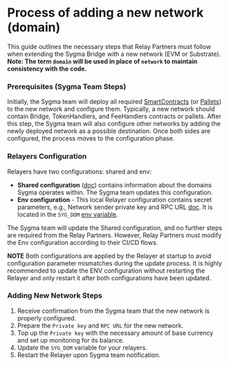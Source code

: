 # Process of adding a new network (domain)
This guide outlines the necessary steps that Relay Partners must follow when extending the Sygma Bridge with a new network (EVM or Substrate).
**Note: The term `domain` will be used in place of `network` to maintain consistency with the code.**

### Prerequisites (Sygma Team Steps)
Initially, the Sygma team will deploy all required [SmartContracts](https://github.com/sygmaprotocol/sygma-solidity/tree/master/docs) (or [Pallets](https://github.com/sygmaprotocol/sygma-substrate-pallets/tree/main/docs)) to the new network and configure them. 
Typically, a new network should contain Bridge, TokenHandlers, and FeeHandlers contracts or pallets. 
After this step, the Sygma team will also configure other networks by adding the newly deployed network as a possible destination.
Once both sides are configured, the process moves to the configuration phase.

### Relayers Configuration
Relayers have two configurations: shared and env:
- **Shared configuration** ([doc](https://github.com/sygmaprotocol/sygma-shared-configuration)) contains information about the domains Sygma operates within. The Sygma team updates this configuration.
- **Env configuration** - This local Relayer configuration contains secret parameters, e.g., Network sender private key and RPC URL [doc](https://github.com/sygmaprotocol/sygma-relayer-deployment#relayer-configuration). It is located in the `SYG_DOM` [env variable](https://github.com/sygmaprotocol/sygma-relayer-deployment/blob/main/ecs/task_definition_TESTNET.j2#L66).

The Sygma team will update the Shared configuration, and no further steps are required from the Relay Partners. However, Relay Partners must modify the Env configuration according to their CI/CD flows.

**NOTE** Both configurations are applied by the Relayer at startup to avoid configuration parameter mismatches during the update process. It is highly recommended to update the ENV configuration without restarting the Relayer and only restart it after both configurations have been updated.

### Adding New Network Steps
1. Receive confirmation from the Sygma team that the new network is properly configured.
2. Prepare the `Private key` and `RPC URL` for the new network.
3. Top up the `Private key` with the necessary amount of base currency and set up monitoring for its balance.
4. Update the `SYG_DOM` variable for your relayers.
5. Restart the Relayer upon Sygma team notification.